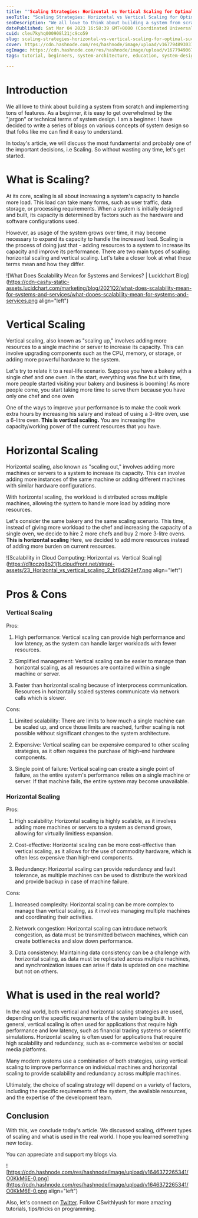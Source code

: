 ```yaml
---
title: ""Scaling Strategies: Horizontal vs Vertical Scaling for Optimal Success""
seoTitle: "Scaling Strategies: Horizontal vs Vertical Scaling for Optimal Success"
seoDescription: "We all love to think about building a system from scratch and implementing tons of features. As a beginner, it is easy to get overwhelmed by the "jargon""
datePublished: Sat Mar 04 2023 16:58:39 GMT+0000 (Coordinated Universal Time)
cuid: cleu7kyhq000908l21jc9co59
slug: scaling-strategies-horizontal-vs-vertical-scaling-for-optimal-success
cover: https://cdn.hashnode.com/res/hashnode/image/upload/v1677948930370/2f461e90-2e84-4cf0-a3ce-b272f8c8ca84.png
ogImage: https://cdn.hashnode.com/res/hashnode/image/upload/v1677949067967/fa1e847f-5cb5-479f-ba85-8008582d44ca.png
tags: tutorial, beginners, system-architecture, education, system-design

---
```


# Introduction

We all love to think about building a system from scratch and implementing tons of features. As a beginner, it is easy to get overwhelmed by the "jargon" or technical terms of system design. I am a beginner. I have decided to write a series of blogs on various concepts of system design so that folks like me can find it easy to understand.

In today's article, we will discuss the most fundamental and probably one of the important decisions, i.e Scaling. So without wasting any time, let's get started.

# What is Scaling?

At its core, scaling is all about increasing a system's capacity to handle more load. This load can take many forms, such as user traffic, data storage, or processing requirements. When a system is initially designed and built, its capacity is determined by factors such as the hardware and software configurations used.

However, as usage of the system grows over time, it may become necessary to expand its capacity to handle the increased load. Scaling is the process of doing just that - adding resources to a system to increase its capacity and improve its performance. There are two main types of scaling: horizontal scaling and vertical scaling. Let's take a closer look at what these terms mean and how they differ.

![What Does Scalability Mean for Systems and Services? | Lucidchart Blog](https://cdn-cashy-static-assets.lucidchart.com/marketing/blog/2021Q2/what-does-scalability-mean-for-systems-and-services/what-dooes-scalability-mean-for-systems-and-services.png align="left")

# Vertical Scaling

Vertical scaling, also known as "scaling up," involves adding more resources to a single machine or server to increase its capacity. This can involve upgrading components such as the CPU, memory, or storage, or adding more powerful hardware to the system.

Let's try to relate it to a real-life scenario. Suppose you have a bakery with a single chef and one oven. In the start, everything was fine but with time, more people started visiting your bakery and business is booming! As more people come, you start taking more time to serve them because you have only one chef and one oven

One of the ways to improve your performance is to make the cook work extra hours by increasing his salary and instead of using a 3-litre oven, use a 6-litre oven. **This is vertical scaling.** You are increasing the capacity/working power of the current resources that you have.

# Horizontal Scaling

Horizontal scaling, also known as "scaling out," involves adding more machines or servers to a system to increase its capacity. This can involve adding more instances of the same machine or adding different machines with similar hardware configurations.

With horizontal scaling, the workload is distributed across multiple machines, allowing the system to handle more load by adding more resources.

Let's consider the same bakery and the same scaling scenario. This time, instead of giving more workload to the chef and increasing the capacity of a single oven, we decide to hire 2 more chefs and buy 2 more 3-litre ovens. **This is horizontal scaling** Here, we decided to add more resources instead of adding more burden on current resources.

![Scalability in Cloud Computing: Horizontal vs. Vertical Scaling](https://d1tcczg8b21j1t.cloudfront.net/strapi-assets/23_Horizontal_vs_vertical_scaling_2_bf6d292ef7.png align="left")

# Pros & Cons

### Vertical Scaling

Pros:

1. High performance: Vertical scaling can provide high performance and low latency, as the system can handle larger workloads with fewer resources.
    
2. Simplified management: Vertical scaling can be easier to manage than horizontal scaling, as all resources are contained within a single machine or server.
    
3. Faster than horizontal scaling because of interprocess communication. Resources in horizontally scaled systems communicate via network calls which is slower.
    

Cons:

1. Limited scalability: There are limits to how much a single machine can be scaled up, and once those limits are reached, further scaling is not possible without significant changes to the system architecture.
    
2. Expensive: Vertical scaling can be expensive compared to other scaling strategies, as it often requires the purchase of high-end hardware components.
    
3. Single point of failure: Vertical scaling can create a single point of failure, as the entire system's performance relies on a single machine or server. If that machine fails, the entire system may become unavailable.
    

### Horizontal Scaling

Pros:

1. High scalability: Horizontal scaling is highly scalable, as it involves adding more machines or servers to a system as demand grows, allowing for virtually limitless expansion.
    
2. Cost-effective: Horizontal scaling can be more cost-effective than vertical scaling, as it allows for the use of commodity hardware, which is often less expensive than high-end components.
    
3. Redundancy: Horizontal scaling can provide redundancy and fault tolerance, as multiple machines can be used to distribute the workload and provide backup in case of machine failure.
    

Cons:

1. Increased complexity: Horizontal scaling can be more complex to manage than vertical scaling, as it involves managing multiple machines and coordinating their activities.
    
2. Network congestion: Horizontal scaling can introduce network congestion, as data must be transmitted between machines, which can create bottlenecks and slow down performance.
    
3. Data consistency: Maintaining data consistency can be a challenge with horizontal scaling, as data must be replicated across multiple machines, and synchronization issues can arise if data is updated on one machine but not on others.
    

# What is used in the real world?

In the real world, both vertical and horizontal scaling strategies are used, depending on the specific requirements of the system being built. In general, vertical scaling is often used for applications that require high performance and low latency, such as financial trading systems or scientific simulations. Horizontal scaling is often used for applications that require high scalability and redundancy, such as e-commerce websites or social media platforms.

Many modern systems use a combination of both strategies, using vertical scaling to improve performance on individual machines and horizontal scaling to provide scalability and redundancy across multiple machines.

Ultimately, the choice of scaling strategy will depend on a variety of factors, including the specific requirements of the system, the available resources, and the expertise of the development team.

## Conclusion

With this, we conclude today's article. We discussed scaling, different types of scaling and what is used in the real world. I hope you learned something new today.

You can appreciate and support my blogs via.

![https://cdn.hashnode.com/res/hashnode/image/upload/v1646372265341/O0KkM6E-0.png](https://cdn.hashnode.com/res/hashnode/image/upload/v1646372265341/O0KkM6E-0.png align="left")

Also, let's connect on [Twitter](https://twitter.com/Iyush004). Follow CSwithIyush for more amazing tutorials, tips/tricks on programming.